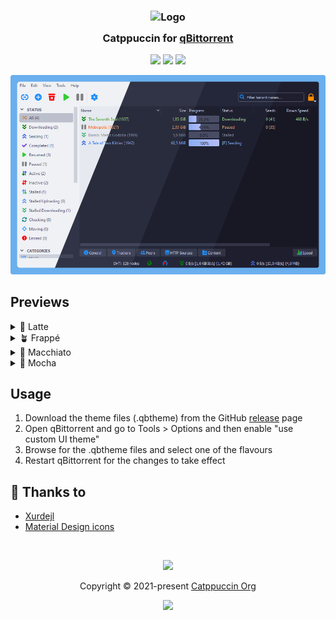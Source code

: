 <h3 align="center">
	<img src="https://raw.githubusercontent.com/catppuccin/catppuccin/main/assets/logos/exports/1544x1544_circle.png" width="100" alt="Logo"/><br/>
	<img src="https://raw.githubusercontent.com/catppuccin/catppuccin/main/assets/misc/transparent.png" height="30" width="0px"/>
	Catppuccin for <a href="https://github.com/qbittorrent/qBittorrent">qBittorrent</a>
	<img src="https://raw.githubusercontent.com/catppuccin/catppuccin/main/assets/misc/transparent.png" height="30" width="0px"/>
</h3>

<p align="center">
	<a href="https://github.com/catppuccin/qbittorrent/stargazers"><img src="https://img.shields.io/github/stars/catppuccin/qbittorrent?colorA=363a4f&colorB=b7bdf8&style=for-the-badge"></a>
	<a href="https://github.com/catppuccin/qbittorrent/issues"><img src="https://img.shields.io/github/issues/catppuccin/qbittorrent?colorA=363a4f&colorB=f5a97f&style=for-the-badge"></a>
	<a href="https://github.com/catppuccin/qbittorrent/contributors"><img src="https://img.shields.io/github/contributors/catppuccin/qbittorrent?colorA=363a4f&colorB=a6da95&style=for-the-badge"></a>
</p>

<p align="center">
	<img src="assets/preview.webp"/>
</p>

## Previews

<details>
<summary>🌻 Latte</summary>
<img src="assets/latte.webp"/>
</details>
<details>
<summary>🪴 Frappé</summary>
<img src="assets/frappe.webp"/>
</details>
<details>
<summary>🌺 Macchiato</summary>
<img src="assets/macchiato.webp"/>
</details>
<details>
<summary>🌿 Mocha</summary>
<img src="assets/mocha.webp"/>
</details>

## Usage

1. Download the theme files (.qbtheme) from the GitHub [release](https://github.com/catppuccin/qbittorrent/releases/latest) page
2. Open qBittorrent and go to Tools > Options and then enable "use custom UI theme"
3. Browse for the .qbtheme files and select one of the flavours
4. Restart qBittorrent for the changes to take effect

## 💝 Thanks to

- [Xurdejl](https://github.com/Xurdejl)
- [Material Design icons](https://github.com/google/material-design-icons)

&nbsp;

<p align="center">
	<img src="https://raw.githubusercontent.com/catppuccin/catppuccin/main/assets/footers/gray0_ctp_on_line.svg?sanitize=true" />
</p>

<p align="center">
	Copyright &copy; 2021-present <a href="https://github.com/catppuccin" target="_blank">Catppuccin Org</a>
</p>

<p align="center">
	<a href="https://github.com/catppuccin/catppuccin/blob/main/LICENSE"><img src="https://img.shields.io/static/v1.svg?style=for-the-badge&label=License&message=MIT&logoColor=d9e0ee&colorA=363a4f&colorB=b7bdf8"/></a>
</p>
